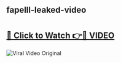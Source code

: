 ## fapelll-leaked-video 

# <h2><a href="http://freeplayer.one?title=fapelll-leaked-video&ref=21J">🔗 Click to Watch 👉🔴 VIDEO</a></h2>

<a href="http://freeplayer.one?title=fapelll-leaked-video&ref=21J" rel="nofollow" data-target="animated-image.originalLink"><img src="https://i.ibb.co.com/xMMVF88/686577567.gif" alt="Viral Video Original" style="max-width: 100%; display: inline-block;" data-target="animated-image.originalImage"></a>

